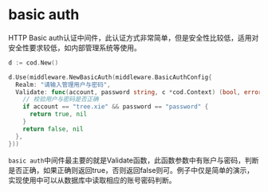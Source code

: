 # basic auth

HTTP Basic auth认证中间件，此认证方式非常简单，但是安全性比较低，适用对安全性要求较低，如内部管理系统等使用。

```go
d := cod.New()

d.Use(middleware.NewBasicAuth(middleware.BasicAuthConfig{
  Realm: "请输入管理用户与密码",
  Validate: func(account, password string, c *cod.Context) (bool, error) {
    // 校验用户与密码是否正确
    if account == "tree.xie" && password == "password" {
      return true, nil
    }
    return false, nil
  },
}))
```

`basic auth`中间件最主要的就是Validate函数，此函数参数中有账户与密码，判断是否正确，如果正确则返回true，否则返回false则可。例子中仅是简单的演示，实现使用中可以从数据库中读取相应的账号密码判断。
